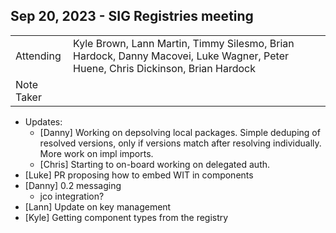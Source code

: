 ## Sep 20, 2023 - SIG Registries meeting

|          |      | 
| -------- | -------- |
| Attending  | Kyle Brown, Lann Martin, Timmy Silesmo, Brian Hardock, Danny Macovei, Luke Wagner, Peter Huene, Chris Dickinson, Brian Hardock
| Note Taker | 

- Updates:
  - [Danny] Working on depsolving local packages. Simple deduping of resolved versions, only if versions match after resolving individually. More work on impl imports.
  - [Chris] Starting to on-board working on delegated auth.
- [Luke] PR proposing how to embed WIT in components
- [Danny] 0.2 messaging
    - jco integration?
- [Lann] Update on key management
- [Kyle] Getting component types from the registry
